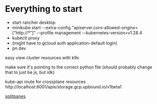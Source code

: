 # Everything to start
- start rancher desktop
- minikube start --extra-config "apiserver.cors-allowed-origins=["http://\*"]" --profile management --kubernetes-version=v1.28.4
- kubectl proxy
- (might have to gcloud auth application-default login)
- pn dev

easy view cluster resources with k9s


make sure it's pointing to the correct python file (should probably change that to just be js, but idk)


kube-api route for crossplane resources
http://localhost:8001/apis/storage.gcp.upbound.io/v1beta1


[splitpanes](https://orefalo.github.io/svelte-splitpanes/examples/styling/splitters)